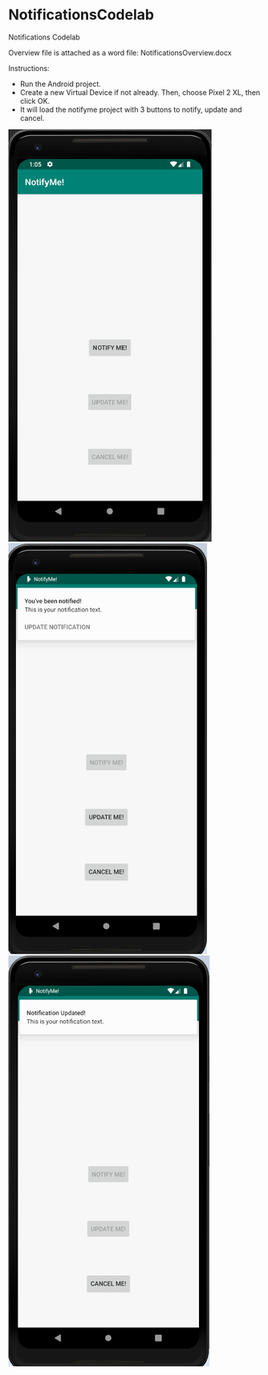 # NotificationsCodelab
Notifications Codelab

Overview file is attached as a word file: NotificationsOverview.docx

Instructions:

- Run the Android project.
- Create a new Virtual Device if not already. Then, choose Pixel 2 XL, then click OK.
- It will load the notifyme project with 3 buttons to notify, update and cancel.

![](screenshots/notifyme.png)
![](screenshots/updateme.png)
![](screenshots/cancelme.png)
